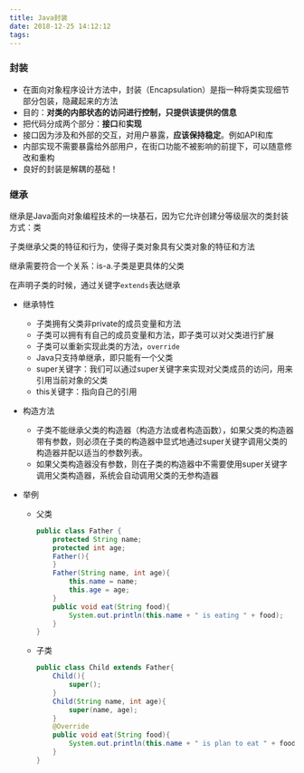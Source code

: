 ```yaml
---
title: Java封装
date: 2018-12-25 14:12:12
tags:
---
```


### 封装

- 在面向对象程序设计方法中，封装（Encapsulation）是指一种将类实现细节部分包装，隐藏起来的方法
- 目的：**对类的内部状态的访问进行控制，只提供该提供的信息**
- 把代码分成两个部分：**接口**和**实现**
- 接口因为涉及和外部的交互，对用户暴露，**应该保持稳定**。例如API和库
- 内部实现不需要暴露给外部用户，在街口功能不被影响的前提下，可以随意修改和重构
- 良好的封装是解耦的基础！

### 继承

继承是Java面向对象编程技术的一块基石，因为它允许创建分等级层次的类封装方式：类

子类继承父类的特征和行为，使得子类对象具有父类对象的特征和方法

继承需要符合一个关系：is-a.子类是更具体的父类

在声明子类的时候，通过关键字`extends`表达继承

- 继承特性

  - 子类拥有父类非private的成员变量和方法
  - 子类可以拥有有自己的成员变量和方法，即子类可以对父类进行扩展
  - 子类可以重新实现此类的方法，`override`
  - Java只支持单继承，即只能有一个父类
  - super关键字：我们可以通过super关键字来实现对父类成员的访问，用来引用当前对象的父类
  - this关键字：指向自己的引用

- 构造方法

  - 子类不能继承父类的构造器（构造方法或者构造函数），如果父类的构造器带有参数，则必须在子类的构造器中显式地通过super关键字调用父类的构造器并配以适当的参数列表。
  - 如果父类构造器没有参数，则在子类的构造器中不需要使用super关键字调用父类构造器，系统会自动调用父类的无参构造器

- 举例

  - 父类

    ```java
    public class Father {
        protected String name;
        protected int age;
        Father(){
        }
        Father(String name, int age){
            this.name = name;
            this.age = age;
        }
        public void eat(String food){
            System.out.println(this.name + " is eating " + food);
        }
    }
    ```

  - 子类

    ```java
    public class Child extends Father{
        Child(){
            super();
        }
        Child(String name, int age){
            super(name, age);
        }
        @Override
        public void eat(String food){
            System.out.println(this.name + " is plan to eat " + food);
        }
    }
    ```
